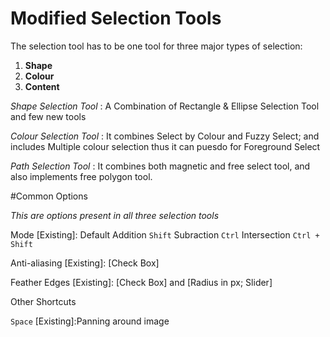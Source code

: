 # Modified Selection Tools

The selection tool has to be one tool for three major types of selection: 
1. **Shape** 
2. **Colour** 
3. **Content**

*Shape Selection Tool* :
A Combination of Rectangle & Ellipse Selection Tool and few new tools

*Colour Selection Tool* :
It combines Select by Colour and Fuzzy Select; and includes Multiple colour selection thus it can puesdo for Foreground Select

*Path Selection Tool* :
It combines both magnetic and free select tool, and also implements free polygon tool.

#Common Options

*This are options present in all three selection tools*

Mode [Existing]:
Default
Addition `Shift`
Subraction `Ctrl`
Intersection `Ctrl + Shift`

Anti-aliasing [Existing]:
[Check Box]

Feather Edges [Existing]:
[Check Box] and [Radius in px; Slider] 

Other Shortcuts

`Space` [Existing]:Panning around image

